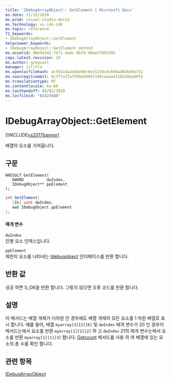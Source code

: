 ```yaml
---
title: 'IDebugArrayObject:: GetElement | Microsoft Docs'
ms.date: 11/15/2016
ms.prod: visual-studio-dev14
ms.technology: vs-ide-sdk
ms.topic: reference
f1_keywords:
- IDebugArrayObject::GetElement
helpviewer_keywords:
- IDebugArrayObject::GetElement method
ms.assetid: 08b44341-7bf1-4a8c-8b79-98ae5785b195
caps.latest.revision: 10
ms.author: gregvanl
manager: jillfra
ms.openlocfilehash: ac59a14a2d3be06c9e1523bcdc0d0ad026e0a7d1
ms.sourcegitcommit: 6cfffa72af599a9d667249caaaa411bb28ea69fd
ms.translationtype: MT
ms.contentlocale: ko-KR
ms.lasthandoff: 09/02/2020
ms.locfileid: "62423688"
---
```

# <a name="idebugarrayobjectgetelement"></a>IDebugArrayObject::GetElement
[!INCLUDE[vs2017banner](../../../includes/vs2017banner.md)]

배열의 요소를 가져옵니다.  
  
## <a name="syntax"></a>구문  
  
```cpp#  
HRESULT GetElement(   
   DWORD          dwIndex,  
   IDebugObject** ppElement  
);  
```  
  
```csharp  
int GetElement(  
   [In] uint dwIndex,   
   out IDebugObject ppElement  
);  
```  
  
#### <a name="parameters"></a>매개 변수  
 `dwIndex`  
 진행 요소 인덱스입니다.  
  
 `ppElement`  
 제한이 요소를 나타내는 [Idebugobject](../../../extensibility/debugger/reference/idebugobject.md) 인터페이스를 반환 합니다.  
  
## <a name="return-value"></a>반환 값  
 성공 하면 S_OK을 반환 합니다. 그렇지 않으면 오류 코드를 반환 합니다.  
  
## <a name="remarks"></a>설명  
 이 메서드는 배열 개체가 다차원 인 경우에도 배열 개체의 모든 요소를 1 차원 배열로 표시 합니다. 예를 들어, 배열 `myarray[3][2][6]` 및 `dwIndex` 매개 변수가 20 인 경우이 메서드는에서 요소를 반환 `myarray[1][1][2]` 하 고 `dwIndex` 21의 매개 변수는에서 요소를 반환 `myarray[1][1][3]` 합니다. [Getcount](../../../extensibility/debugger/reference/idebugarrayobject-getcount.md) 메서드를 사용 하 여 배열에 있는 요소의 총 수를 확인 합니다.  
  
## <a name="see-also"></a>관련 항목  
 [IDebugArrayObject](../../../extensibility/debugger/reference/idebugarrayobject.md)
